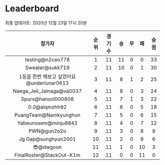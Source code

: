 # Leaderboard
최종 업데이트: 2020년 12월 23일 17시 20분




| 참가자 | 순위 | 경기수 | 승 | 무 | 패 | 승점 |
|:---:|:---:|:---:|:---:|:---:|:---:|:---:|
| testing@n2ceo778 | 1 | 11 | 11 | 0 | 0 | 33 |
| Sweater@sukk719 | 2 | 11 | 10 | 0 | 1 | 30 |
| 1등을 한번 해보고 싶었어요@underlunar0613 | 3 | 11 | 8 | 1 | 2 | 25 |
| Naega_Jeil_Jalnaga@va0037 | 4 | 11 | 8 | 0 | 3 | 24 |
| Spurs@hansol000808 | 5 | 11 | 7 | 1 | 3 | 22 |
| _0.0_@alqmzhh92 | 6 | 11 | 6 | 0 | 5 | 18 |
| PuangTeam@Namkyunghun | 7 | 11 | 5 | 0 | 6 | 15 |
| Yabeunosem@minju8843 | 8 | 11 | 4 | 0 | 7 | 12 |
| PWN@gun2o2o | 9 | 11 | 3 | 0 | 8 | 9 |
| Jg Gap@sunghyun2001 | 10 | 11 | 2 | 0 | 9 | 6 |
| 😎@dwgoon | 11 | 11 | 1 | 0 | 10 | 3 |
| FinalRoster@StackOut-K1m | 12 | 11 | 0 | 0 | 11 | 0 |
